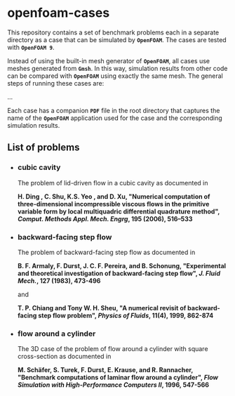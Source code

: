 # openfoam-cases
This repository contains a set of benchmark problems each in a separate directory as a case that can be simulated by **`OpenFOAM`**. The cases are tested with **`OpenFOAM 9`**.

Instead of using the built-in mesh generator of **`OpenFOAM`**, all cases use meshes generated from **`Gmsh`**. In this way, simulation results from other code can be compared with **`OpenFOAM`** using exactly the same mesh. The general steps of running these cases are:

...

Each case has a companion **`PDF`** file in the root directory that captures the name of the **`OpenFOAM`** application used for the case and the corresponding simulation results.

## List of problems

- ### cubic cavity

  The problem of lid-driven flow in a cubic cavity as documented in

  **H. Ding , C. Shu, K.S. Yeo , and D. Xu, "Numerical computation of three-dimensional incompressible viscous flows in the primitive variable form by local multiquadric differential quadrature method", *Comput. Methods Appl. Mech. Engrg*, 195 (2006), 516–533**

- ### backward-facing step flow

  The problem of backward-facing step flow as documented in

  **B. F. Armaly, F. Durst, J. C. F. Pereira, and B. Schonung, "Experimental and theoretical investigation of backward-facing step flow", *J. Fluid Mech.*, 127 (1983), 473-496**

  and

  **T. P. Chiang and Tony W. H. Sheu, "A numerical revisit of backward-facing step flow problem", *Physics of Fluids*, 11(4), 1999, 862-874**

- ### flow around a cylinder

  The 3D case of the problem of flow around a cylinder with square cross-section as documented in

  **M. Schäfer, S. Turek, F. Durst, E. Krause, and R. Rannacher, "Benchmark computations of laminar flow around a cylinder", *Flow Simulation with High-Performance Computers II*, 1996, 547-566**
